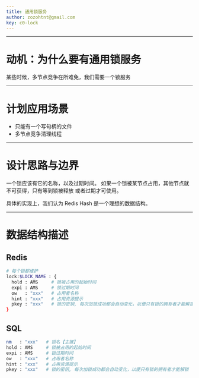 ```yaml
---
title: 通用锁服务
author: zozohtnt@gmail.com
key: c0-lock
---
```


--------------------------------------
# 动机：为什么要有通用锁服务

某些时候，多节点竞争在所难免，我们需要一个锁服务

--------------------------------------
# 计划应用场景

- 只能有一个写句柄的文件
- 多节点竞争清理线程

--------------------------------------
# 设计思路与边界

一个锁应该有它的名称，以及过期时间。
如果一个锁被某节点占用，其他节点就不可获得，只有等到锁被释放
或者过期才可使用。

具体的实现上，我们认为 Redis Hash 是一个理想的数据结构。

--------------------------------------
# 数据结构描述

## Redis

```bash
# 每个锁都维护
lock:$LOCK_NAME : {
  hold : AMS     # 锁被占用的起始时间
  expi : AMS     # 锁过期时间
  ow   : "xxx"   # 占用者名称
  hint : "xxx"   # 占用资源提示
  pkey : "xxx"   # 锁的密钥, 每次加锁成功都会自动变化，以便只有锁的拥有者才能解锁
}
```

## SQL

```bash
nm   : "xxx"   # 锁名【主键】
hold : AMS     # 锁被占用的起始时间
expi : AMS     # 锁过期时间
ow   : "xxx"   # 占用者名称
hint : "xxx"   # 占用资源提示
pkey : "xxx"   # 锁的密钥, 每次加锁成功都会自动变化，以便只有锁的拥有者才能解锁
```
